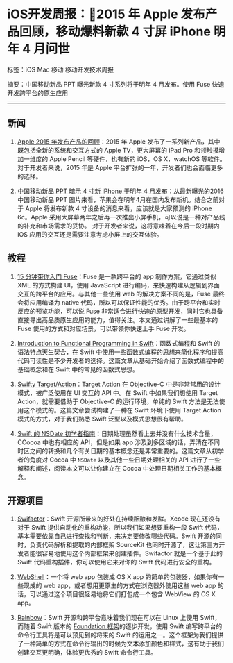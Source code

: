# iOS开发周报：2015 年 Apple 发布产品回顾，移动爆料新款 4 寸屏 iPhone 明年 4 月问世

标签：iOS Mac 移动 移动开发技术周报

摘要：中国移动新品 PPT 曝光新款 4 寸系列将于明年 4 月发布。使用 Fuse 快速开发跨平台的原生应用

---

## 新闻

1. [Apple 2015 年发布产品的回顾](http://9to5mac.com/2015/12/23/apple-year-in-review/)：2015 年 Apple 发布了一系列新产品，其中既包括全新的系统和交互方式的 Apple TV，更大屏幕的 iPad Pro 和领触摸增加一维度的 Apple Pencil 等硬件，也有新的 iOS，OS X，watchOS 等软件。对于开发者来说，2015 年是 Apple 平台扩张的一年，开发者们也会面临更多的选择。

2. [中国移动新品 PPT 暗示 4 寸新 iPhone 于明年 4 月发布](http://news.mydrivers.com/1/462/462404.htm)：从最新曝光的2016中国移动新品 PPT 图片来看，苹果会在明年4月在国内发布新机。结合之前对于 Apple 将发布新款 4 寸设备的消息来看，应该就是大家预测的 iPhone
6c。Apple 采用大屏幕两年之后再一次推出小屏手机，可以说是一种对产品线的补充和市场需求的妥协。 对于开发者来说，这将意味着在今后一段时期内 iOS 应用的交互还是需要注意考虑小屏上的交互体验。

## 教程

1. [15 分钟带你入门 Fuse](http://tips.producter.io/15-fen-zhong-gao-su-ni-guan-yu-fuse-de-yi-qie/)：Fuse 是一款跨平台的 app 制作方案，它通过类似 XML 的方式构建 UI，使用 JavaScript 进行编码，来快速构建从逻辑到界面交互的跨平台的应用。与其他一些使用 web 的解决方案不同的是，Fuse 最终会将应用编译为 native 代码，所以可以保证性能的优秀。由于跨平台和实时反应的预览功能，可以说 Fuse 非常适合进行快速的原型开发，同时它也具备直接导出高品质原生应用的能力，值得关注。本文通过讲解了一些最基本的 Fuse 使用的方式和对应场景，可以带领你快速上手 Fuse 开发。

2. [Introduction to Functional Programming in Swift](http://www.raywenderlich.com/114456/introduction-functional-programming-swift)：函数式编程和 Swift 的语法特点天生契合，在 Swift 中使用一些函数式编程的思想来简化程序和提高代码可读性是不少开发者的选择。这篇文章从基础开始介绍了函数式编程中的基础概念和在 Swift 中的常见的函数式思想。

3. [Swifty Target/Action](https://www.mikeash.com/pyblog/friday-qa-2015-12-25-swifty-targetaction.html)：Target Action 在 Objective-C 中是非常常用的设计模式，被广泛使用在 UI 交互的 API 中。在 Swift 中如果我们想使用 Target Action，就需要借助于 Objective-C 的运行环境，单纯的 Swift 方法是无法使用这个模式的。这篇文章尝试构建了一种在 Swift 环境下使用 Target Action 模式的方式，对于我们熟悉 Swift 泛型以及模式思想很有帮助。

4. [Swift 的 NSDate 初学者指南](http://swift.gg/2015/12/14/a-beginners-guide-to-nsdate-in-swift/)：日期处理虽然看上去并没有什么技术含量，CCocoa 中也有相应的 API，但是如果 app 涉及到多区域的话，弄清在不同时区之间的转换和几个有关日期的基本概念还是非常重要的。这篇文章从初学者的角度对 Cocoa 中 `NSDate` 以及其他一些日期处理相关的 API 进行了一些解释和阐述，阅读本文可以让你建立在 Cocoa 中处理日期相关工作的基本概念。

## 开源项目

1. [Swifactor](https://github.com/johnno1962/Swifactor)：Swift 开源所带来的好处在持续酝酿和发酵。Xcode 现在还没有对于 Swift 提供自动化的重构功能，所以我们如果想要重构一段 Swift 代码，基本需要依靠自己进行查找和判断，来决定要修改哪些代码。Swift 开源的同时，负责代码解析和提取的内部框架 SourceKit 也同时开源了，这让第三方开发者能很容易地使用这个内部框架来创建插件。Swifactor 就是一个基于此的 Swift 代码重构插件，你可以使用它来对你的 Swift 代码进行安全的重构。

2. [WebShell](https://github.com/djyde/WebShell)：一个将 web app 包装成 OS X app 的简单的包装器，如果你有一些现成的 web app，或者想用更原生的方式在浏览器外使用这些 web app 的话，可以通过这个项目很轻易地将它们打包成一个包含 WebView 的 OS X app。

3. [Rainbow](https://github.com/onevcat/Rainbow)：Swift 开源和跨平台意味着我们现在可以在 Linux 上使用 Swift，而随着 Swift 版本的 [Foundation 框架](https://github.com/apple/swift-corelibs-foundation)的逐步开发，使用 Swift 编写跨平台的命令行工具将是可以预见到的将来的 Swift 的运用之一。这个框架为我们提供了一种简单的方式在命令行输出的时候为文本添加颜色和样式，这有助于我们创建交互更明确，体验更优秀的 Swift 命令行工具。

